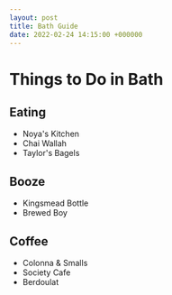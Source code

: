 ```yaml
---
layout: post
title: Bath Guide
date: 2022-02-24 14:15:00 +000000
---
```


# Things to Do in Bath

## Eating

- Noya's Kitchen
- Chai Wallah
- Taylor's Bagels

## Booze

- Kingsmead Bottle
- Brewed Boy

## Coffee

- Colonna & Smalls
- Society Cafe
- Berdoulat
